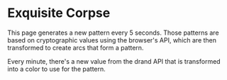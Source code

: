 # Exquisite Corpse

This page generates a new pattern every 5 seconds.
Those patterns are based on cryptographic values using the browser's API, which
are then transformed to create arcs that form a pattern.

Every minute, there's a new value from the drand API that is transformed
into a color to use for the pattern.

